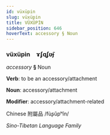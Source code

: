 ```yaml
---
id: vüxüpin
slug: vüxüpin
title: VÜXÜPİN
sidebar_position: 646
hoverText: accessory § Noun
---
```


### vüxüpin&emsp;<span kind="abugida">ɤʄɋʄʋ̃ɟ</span>

*accessory* **§** Noun

**Verb**: to be an accessory/attachment

**Noun**: accessory/attachment

**Modifier**: accessory/attachment-related

Chinese 附屬品 /fùʂǔpʰǐn/

*Sino-Tibetan Language Family*